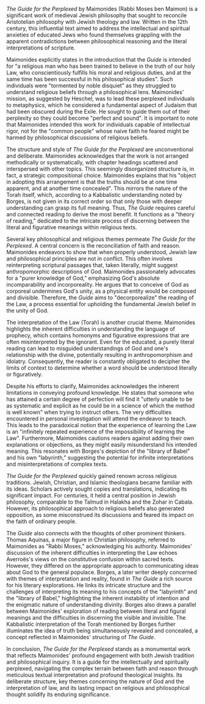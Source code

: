 _The Guide for the Perplexed_ by Maimonides (Rabbi Moses ben Maimon) is a significant work of medieval Jewish philosophy that sought to reconcile Aristotelian philosophy with Jewish theology and law. Written in the 12th century, this influential text aimed to address the intellectual and spiritual anxieties of educated Jews who found themselves grappling with the apparent contradictions between philosophical reasoning and the literal interpretations of scripture.

Maimonides explicitly states in the introduction that the _Guide_ is intended for "a religious man who has been trained to believe in the truth of our holy Law, who conscientiously fulfills his moral and religious duties, and at the same time has been successful in his philosophical studies". Such individuals were "tormented by noble disquiet" as they struggled to understand religious beliefs through a philosophical lens. Maimonides' mission, as suggested by Heschel, was to lead these perplexed individuals to metaphysics, which he considered a fundamental aspect of Judaism that had been obscured during the Exile. He sought to guide them out of their perplexity so they could become "perfect and sound". It is important to note that Maimonides intended this work for individuals capable of intellectual rigor, not for the "common people" whose naive faith he feared might be harmed by philosophical discussions of religious beliefs.

The structure and style of _The Guide for the Perplexed_ are unconventional and deliberate. Maimonides acknowledges that the work is not arranged methodically or systematically, with chapter headings scattered and interspersed with other topics. This seemingly disorganized structure is, in fact, a strategic compositional choice. Maimonides explains that his "object in adopting this arrangement is that the truths should be at one time apparent, and at another time concealed". This mirrors the nature of the Torah itself, which, according to a Kabbalistic understanding noted by Borges, is not given in its correct order so that only those with deeper understanding can grasp its full meaning. Thus, _The Guide_ requires careful and connected reading to derive the most benefit. It functions as a "theory of reading," dedicated to the intricate process of discerning between the literal and figurative meanings within religious texts.

Several key philosophical and religious themes permeate _The Guide for the Perplexed_. A central concern is the reconciliation of faith and reason. Maimonides endeavors to show that when properly understood, Jewish law and philosophical principles are not in conflict. This often involves reinterpreting scriptural passages that, taken literally, might suggest anthropomorphic descriptions of God. Maimonides passionately advocates for a "purer knowledge of God," emphasizing God's absolute incomparability and incorporeality. He argues that to conceive of God as corporeal undermines God's unity, as a physical entity would be composed and divisible. Therefore, the _Guide_ aims to "decorporealize" the reading of the Law, a process essential for upholding the fundamental Jewish belief in the unity of God.

The interpretation of the Law (Torah) is another crucial theme. Maimonides highlights the inherent difficulties in understanding the language of prophecy, which contains homonyms and figurative expressions that are often misinterpreted by the ignorant. Even for the educated, a purely literal reading can lead to misguided understandings of God and one's relationship with the divine, potentially resulting in anthropomorphism and idolatry. Consequently, the reader is constantly obligated to decipher the limits of context to determine whether a word should be understood literally or figuratively.

Despite his efforts to clarify, Maimonides acknowledges the inherent limitations in conveying profound knowledge. He states that someone who has attained a certain degree of perfection will find it "utterly unable to be as systematic and explicit as he could be in a science of which the method is well known" when trying to instruct others. The very difficulties encountered in personal investigation will attend the endeavor to teach. This leads to the paradoxical notion that the experience of learning the Law is an "infinitely repeated experience of the impossibility of learning the Law". Furthermore, Maimonides cautions readers against adding their own explanations or objections, as they might easily misunderstand his intended meaning. This resonates with Borges's depiction of the "library of Babel" and his own "labyrinth," suggesting the potential for infinite interpretations and misinterpretations of complex texts.

_The Guide for the Perplexed_ quickly gained renown across religious traditions. Jewish, Christian, and Islamic theologians became familiar with its ideas. Scholars actively sought copies and translations, indicating its significant impact. For centuries, it held a central position in Jewish philosophy, comparable to the Talmud in Halakha and the Zohar in Cabala. However, its philosophical approach to religious beliefs also generated opposition, as some misconstrued its discussions and feared its impact on the faith of ordinary people.

The _Guide_ also connects with the thoughts of other prominent thinkers. Thomas Aquinas, a major figure in Christian philosophy, referred to Maimonides as "Rabbi Moses," acknowledging his authority. Maimonides' discussion of the inherent difficulties in interpreting the Law echoes Averroës's views on the constitutive confusion within sacred texts. However, they differed on the appropriate approach to communicating ideas about God to the general populace. Borges, a later writer deeply concerned with themes of interpretation and reality, found in _The Guide_ a rich source for his literary explorations. He links its intricate structure and the challenges of interpreting its meaning to his concepts of the "labyrinth" and the "library of Babel," highlighting the inherent instability of intention and the enigmatic nature of understanding divinity. Borges also draws a parallel between Maimonides' exploration of reading between literal and figural meanings and the difficulties in discerning the visible and invisible. The Kabbalistic interpretation of the Torah mentioned by Borges further illuminates the idea of truth being simultaneously revealed and concealed, a concept reflected in Maimonides' structuring of _The Guide_.

In conclusion, _The Guide for the Perplexed_ stands as a monumental work that reflects Maimonides' profound engagement with both Jewish tradition and philosophical inquiry. It is a guide for the intellectually and spiritually perplexed, navigating the complex terrain between faith and reason through meticulous textual interpretation and profound theological insights. Its deliberate structure, key themes concerning the nature of God and the interpretation of law, and its lasting impact on religious and philosophical thought solidify its enduring significance.